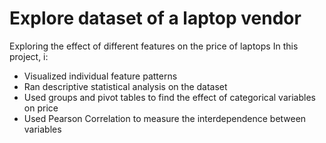 # Explore dataset of a laptop vendor
 Exploring the effect of different features on the price of laptops
In this project, i:
* Visualized individual feature patterns
* Ran descriptive statistical analysis on the dataset
* Used groups and pivot tables to find the effect of categorical variables on price
* Used Pearson Correlation to measure the interdependence between variables
